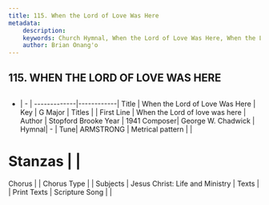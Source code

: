 ```yaml
---
title: 115. When the Lord of Love Was Here
metadata:
    description: 
    keywords: Church Hymnal, When the Lord of Love Was Here, When the Lord of love was here, 
    author: Brian Onang'o
---
```



## 115. WHEN THE LORD OF LOVE WAS HERE

```txt

```

- |   -  |
-------------|------------|
Title | When the Lord of Love Was Here |
Key | G Major |
Titles |  |
First Line | When the Lord of love was here |
Author | Stopford Brooke
Year | 1941
Composer| George W. Chadwick |
Hymnal|  - |
Tune| ARMSTRONG |
Metrical pattern | |
# Stanzas |  |
Chorus |  |
Chorus Type |  |
Subjects | Jesus Christ: Life and Ministry |
Texts |  |
Print Texts | 
Scripture Song |  |
  
